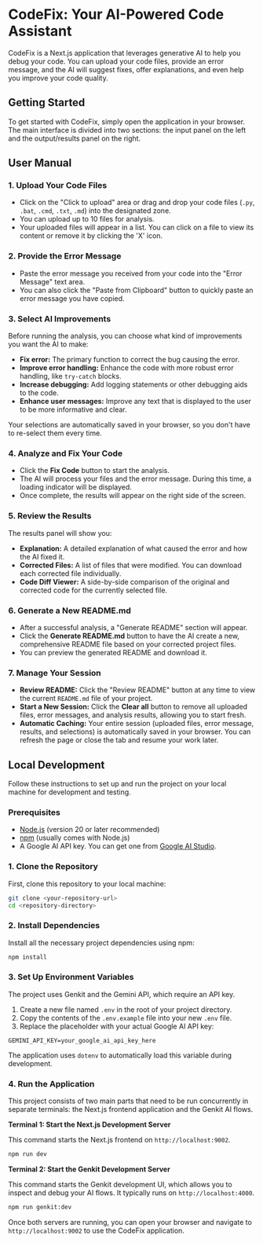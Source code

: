 # CodeFix: Your AI-Powered Code Assistant

CodeFix is a Next.js application that leverages generative AI to help you debug your code. You can upload your code files, provide an error message, and the AI will suggest fixes, offer explanations, and even help you improve your code quality.

## Getting Started

To get started with CodeFix, simply open the application in your browser. The main interface is divided into two sections: the input panel on the left and the output/results panel on the right.

## User Manual

### 1. Upload Your Code Files

- Click on the "Click to upload" area or drag and drop your code files (`.py`, `.bat`, `.cmd`, `.txt`, `.md`) into the designated zone.
- You can upload up to 10 files for analysis.
- Your uploaded files will appear in a list. You can click on a file to view its content or remove it by clicking the 'X' icon.

### 2. Provide the Error Message

- Paste the error message you received from your code into the "Error Message" text area.
- You can also click the "Paste from Clipboard" button to quickly paste an error message you have copied.

### 3. Select AI Improvements

Before running the analysis, you can choose what kind of improvements you want the AI to make:
- **Fix error:** The primary function to correct the bug causing the error.
- **Improve error handling:** Enhance the code with more robust error handling, like `try-catch` blocks.
- **Increase debugging:** Add logging statements or other debugging aids to the code.
- **Enhance user messages:** Improve any text that is displayed to the user to be more informative and clear.

Your selections are automatically saved in your browser, so you don't have to re-select them every time.

### 4. Analyze and Fix Your Code

- Click the **Fix Code** button to start the analysis.
- The AI will process your files and the error message. During this time, a loading indicator will be displayed.
- Once complete, the results will appear on the right side of the screen.

### 5. Review the Results

The results panel will show you:
- **Explanation:** A detailed explanation of what caused the error and how the AI fixed it.
- **Corrected Files:** A list of files that were modified. You can download each corrected file individually.
- **Code Diff Viewer:** A side-by-side comparison of the original and corrected code for the currently selected file.

### 6. Generate a New README.md

- After a successful analysis, a "Generate README" section will appear.
- Click the **Generate README.md** button to have the AI create a new, comprehensive README file based on your corrected project files.
- You can preview the generated README and download it.

### 7. Manage Your Session

- **Review README:** Click the "Review README" button at any time to view the current `README.md` file of your project.
- **Start a New Session:** Click the **Clear all** button to remove all uploaded files, error messages, and analysis results, allowing you to start fresh.
- **Automatic Caching:** Your entire session (uploaded files, error message, results, and selections) is automatically saved in your browser. You can refresh the page or close the tab and resume your work later.

## Local Development

Follow these instructions to set up and run the project on your local machine for development and testing.

### Prerequisites

- [Node.js](https://nodejs.org/) (version 20 or later recommended)
- [npm](https://www.npmjs.com/) (usually comes with Node.js)
- A Google AI API key. You can get one from [Google AI Studio](https://aistudio.google.com/app/apikey).

### 1. Clone the Repository

First, clone this repository to your local machine:

```bash
git clone <your-repository-url>
cd <repository-directory>
```

### 2. Install Dependencies

Install all the necessary project dependencies using npm:

```bash
npm install
```

### 3. Set Up Environment Variables

The project uses Genkit and the Gemini API, which require an API key.

1.  Create a new file named `.env` in the root of your project directory.
2.  Copy the contents of the `.env.example` file into your new `.env` file.
3.  Replace the placeholder with your actual Google AI API key:

```
GEMINI_API_KEY=your_google_ai_api_key_here
```

The application uses `dotenv` to automatically load this variable during development.

### 4. Run the Application

This project consists of two main parts that need to be run concurrently in separate terminals: the Next.js frontend application and the Genkit AI flows.

**Terminal 1: Start the Next.js Development Server**

This command starts the Next.js frontend on `http://localhost:9002`.

```bash
npm run dev
```

**Terminal 2: Start the Genkit Development Server**

This command starts the Genkit development UI, which allows you to inspect and debug your AI flows. It typically runs on `http://localhost:4000`.

```bash
npm run genkit:dev
```

Once both servers are running, you can open your browser and navigate to `http://localhost:9002` to use the CodeFix application.
